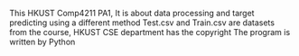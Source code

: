 This HKUST Comp4211 PA1, It is about data processing and target predicting using a different method
Test.csv and Train.csv are datasets from the course, HKUST CSE department has the copyright
The program is written by Python
